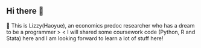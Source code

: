 ## Hi there 👋

💐 This is Lizzy(Haoyue), an economics predoc researcher who has a dream to be a programmer > <
I will shared some coursework code (Python, R and Stata) here
and I am looking forward to learn a lot of stuff here!


<!--
**Lizzy517/Lizzy517** is a ✨ _special_ ✨ repository because its `README.md` (this file) appears on your GitHub profile.

Here are some ideas to get you started:

- 🔭 I’m currently working on ...
- 🌱 I’m currently learning ...
- 👯 I’m looking to collaborate on ...
- 🤔 I’m looking for help with ...
- 💬 Ask me about ...
- 📫 How to reach me: ...
- 😄 Pronouns: ...
- ⚡ Fun fact: ...
-->
